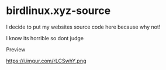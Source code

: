 # birdlinux.xyz-source

I decide to put my websites source code here because why not!

I know its horrible so dont judge

Preview

https://i.imgur.com/rLCSwhY.png
